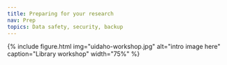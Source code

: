 ```yaml
---
title: Preparing for your research
nav: Prep
topics: Data safety, security, backup
---
```


{% include figure.html img="uidaho-workshop.jpg" alt="intro image here" caption="Library workshop" width="75%" %}

<!--
{% include figure.html img="ch-preparation.png" alt="A boy and his tiger prepare to embark on their journey" caption="Preparing to embark" width="75%" %}

{% include_relative 0-prep-0-storagebackup.md %}
>

